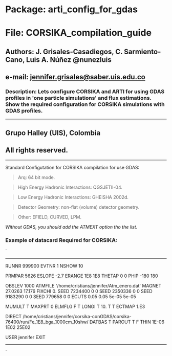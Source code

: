 # Package:  arti_config_for_gdas   
# File:     CORSIKA_compilation_guide
## Authors:  J. Grisales-Casadiegos, C. Sarmiento-Cano, Luis A. Núñez @nunezluis 
## e-mail:   jennifer.grisales@saber.uis.edu.co   
### Description: Lets configure CORSIKA and ARTI for using GDAS profiles in 'one particle simulations' and flux estimations.  Show the required configuration for CORSIKA simulations with GDAS profiles.
************************************************************************
## Grupo Halley (UIS), Colombia
## All rights reserved.
************************************************************************

Standard Configutation for CORSIKA compilation for use GDAS:

>Arq: 64 bit mode.

>High Energy Hadronic Interactions: QGSJETII-04.

>Low Energy Hadronic Interactions: GHEISHA 2002d.

>Detector Geometry: non-flat (volume) detector geometry.

>Other: EFIELD, CURVED, LPM.

*Without GDAS, you should add the ATMEXT option tho the list.*

### Example of datacard Required for CORSIKA:
`
_______________________________________________________________
RUNNR       999900
EVTNR       1
NSHOW       10

PRMPAR      5626
ESLOPE      -2.7
ERANGE      1E8 1E8
THETAP      0 0
PHIP        -180 180

OBSLEV      1000
ATMFILE        '/home/cristians/jennifer/Atm_enero.dat'
MAGNET      27.0263 17.176
FIXCHI      0.
SEED        7234400   0   0
SEED        2350336   0   0
SEED        9183290   0   0
SEED        779658   0   0
ECUTS       0.05 0.05 5e-05 5e-05



MUMULT      T
MAXPRT      0
ELMFLG      F   T
LONGI       T  10.  T  T
ECTMAP      1.E3


DIRECT      /home/cristians/jennifer/corsika-conGDAS/corsika-76400/run/Fe_1E8_bga_1000cm_10shw/
DATBAS      T
PAROUT      T F
THIN        1E-06  1E02  25E02

 

 

USER        jennifer
EXIT
___________________________________________________________
`

